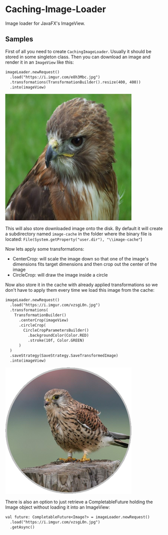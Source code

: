 # Caching-Image-Loader
Image loader for JavaFX's ImageView.

Samples
---

First of all you need to create `CachingImageLoader`. 
Usually it should be stored in some singleton class.
Then you can download an image and render it in an `ImageView` like this:

```
imageLoader.newRequest()
  .load("https://i.imgur.com/e8h3Mbc.jpg")
  .transformations(TransformationBuilder().resize(400, 400))
  .into(imageView)
```

![Result](https://github.com/K1rakishou/Caching-Image-Loader/blob/master/art/default_result.jpg)

This will also store downloaded image onto the disk. 
By default it will create a subdirectory named `image-cache` in the folder where the binary file is located:
`File(System.getProperty("user.dir"), "\\image-cache"`)


Now lets apply some transformations:
- CenterCrop: will scale the image down so that one of the image's dimensions fits target dimensions and then crop out the center of the image
- CircleCrop: will draw the image inside a circle 

Now also store it in the cache with already applied transformations so we don't have to apply them every time we load this image from the cache:

```
imageLoader.newRequest()
  .load("https://i.imgur.com/vzsgL0n.jpg")
  .transformations(
    TransformationBuilder()
      .centerCrop(imageView)
      .circleCrop(
        CircleCropParametersBuilder()
          .backgroundColor(Color.RED)
          .stroke(10f, Color.GREEN)
      )
  )
  .saveStrategy(SaveStrategy.SaveTransformedImage)
  .into(imageView)
```
![Result](https://github.com/K1rakishou/Caching-Image-Loader/blob/master/art/circle_crop_result.png)

There is also an option to just retrieve a CompletableFuture holding the Image object without loading it into an ImageView:

```
val future: CompletableFuture<Image?> = imageLoader.newRequest()
  .load("https://i.imgur.com/vzsgL0n.jpg")
  .getAsync()
```
